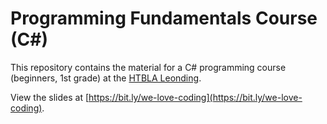 # Programming Fundamentals Course (C#)

This repository contains the material for a C# programming course (beginners, 1st grade) at the [HTBLA Leonding](https://htl-leonding.ac.at).

View the slides at [https://bit.ly/we-love-coding](https://bit.ly/we-love-coding).
